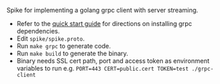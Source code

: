 Spike for implementing a golang grpc client with server streaming.

* Refer to the [quick start guide](https://grpc.io/docs/quickstart/go.html) for directions on installing grpc dependencies.
* Edit `spike/spike.proto`.
* Run `make grpc` to generate code.
* Run `make build` to generate the binary.
* Binary needs SSL cert path, port and access token as environment variables to run e.g. `PORT=443 CERT=public.cert TOKEN=test ./grpc-client`
